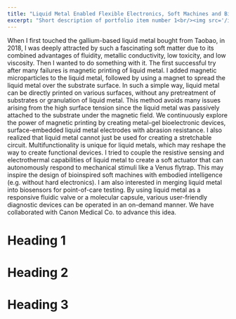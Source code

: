 ```yaml
---
title: "Liquid Metal Enabled Flexible Electronics, Soft Machines and Biosensors"
excerpt: "Short description of portfolio item number 1<br/><img src='/images/500x300.png'>"
---
```


When I first touched the gallium-based liquid metal bought from Taobao, in 2018, I was deeply attracted by such a fascinating soft matter due to its combined advantages of fluidity, metallic conductivity, low toxicity, and low viscosity. Then I wanted to do something with it. The first successful try after many failures is magnetic printing of liquid metal. I added magnetic microparticles to the liquid metal, followed by using a magnet to spread the liquid metal over the substrate surface. In such a simple way, liquid metal can be directly printed on various surfaces, without any pretreatment of substrates or granulation of liquid metal. This method avoids many issues arising from the high surface tension since the liquid metal was passively attached to the substrate under the magnetic field. We continuously explore the power of magnetic printing by creating metal-gel bioelectronic devices, surface-embedded liquid metal electrodes with abrasion resistance. I also realized that liquid metal cannot just be used for creating a stretchable circuit. Multifunctionality is unique for liquid metals, which may reshape the way to create functional devices. I tried to couple the resistive sensing and electrothermal capabilities of liquid metal to create a soft actuator that can autonomously respond to mechanical stimuli like a Venus flytrap. This may inspire the design of bioinspired soft machines with embodied intelligence (e.g. without hard electronics). I am also interested in merging liquid metal into biosensors for point-of-care testing. By using liquid metal as a responsive fluidic valve or a molecular capsule, various user-friendly diagnostic devices can be operated in an on-demand manner. We have collaborated with Canon Medical Co. to advance this idea. 

Heading 1
======

Heading 2
======

Heading 3
======
